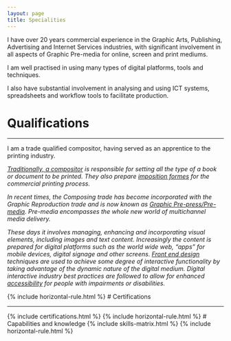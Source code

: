```yaml
---
layout: page
title: Specialities
---
```

<div class="message">
	<p>I have over 20 years commercial experience in the Graphic Arts, Publishing, Advertising and Internet Services industries, with significant involvement in all aspects of Graphic Pre-media for online, screen and print mediums.</p>
  <p>I am well practised in using many types of digital platforms, tools and techniques.</p>
  <p>I also have substantial involvement in analysing and using ICT systems, spreadsheets and workflow tools to facilitate production.
  </p>
</div>

# Qualifications
<hr class="heading">
<div>

<p>I am a trade qualified compositor, having served as an apprentice to the printing industry.</p>
<div class="small-text explanation-text">
  <em>
    <p><a href="http://www.oldandsold.com/articles10/trades-5.shtml">Traditionally, a compositor</a> is responsible for setting all the type of a book or document to be printed. They also prepare <a href="https://en.wikipedia.org/wiki/Imposition">imposition formes</a> for the commercial printing process.</p>
    <p>In recent times, the Composing trade has become incorporated with the Graphic Reproduction trade and is now known as <a href="https://en.wikipedia.org/wiki/Premedia">Graphic Pre-press/Pre-media</a>. Pre-media encompasses the whole new world of multichannel media delivery.</p>
    <p>These days it involves managing, enhancing and incorporating visual elements, including images and text content. Increasingly the content is prepared for digital platforms such as the world wide web, “apps” for mobile devices, digital signage and other screens. <a href="http://blog.teamtreehouse.com/i-dont-speak-your-language-frontend-vs-backend">Front end design</a> techniques are used to achieve some degree of interactive functionality by taking advantage of the dynamic nature of the digital medium. Digital interactive industry best practices are followed to allow for enhanced <a href="http://en.wikipedia.org/wiki/Web_Content_Accessibility_Guidelines">accessibility</a> for people with impairments or disabilities.</p>
  </em>
</div>
</div>
{% include horizontal-rule.html %}
# Certifications
<hr class="heading">
{% include certifications.html %}
{% include horizontal-rule.html %}
# Capabilities and knowledge  
{% include skills-matrix.html %}
{% include horizontal-rule.html %}
